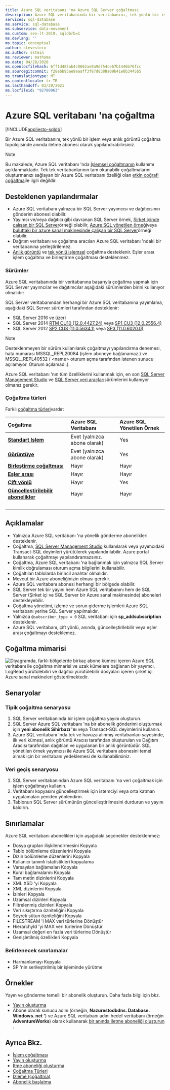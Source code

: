 ```yaml
---
title: Azure SQL veritabanı 'na Azure SQL Server çoğaltması
description: Azure SQL veritabanında bir veritabanını, tek yönlü bir işlem veya anlık görüntü çoğaltma topolojisinde anında iletme abonesi olarak yapılandırabilirsiniz.
services: sql-database
ms.service: sql-database
ms.subservice: data-movement
ms.custom: seo-lt-2019, sqldbrb=1
ms.devlang: ''
ms.topic: conceptual
author: stevestein
ms.author: sstein
ms.reviewer: mathoma
ms.date: 04/28/2020
ms.openlocfilehash: 6ff1d485ab4c0662ae8a9d754ce67b1446b76fcc
ms.sourcegitcommit: f28ebb95ae9aaaff3f87d8388a09b41e0b3445b5
ms.translationtype: MT
ms.contentlocale: tr-TR
ms.lasthandoff: 03/29/2021
ms.locfileid: "92780963"
---
```

# <a name="replication-to-azure-sql-database"></a>Azure SQL veritabanı 'na çoğaltma
[!INCLUDE[appliesto-sqldb](../includes/appliesto-sqldb.md)]

Bir Azure SQL veritabanını, tek yönlü bir işlem veya anlık görüntü çoğaltma topolojisinde anında iletme abonesi olarak yapılandırabilirsiniz.

> [!NOTE]
> Bu makalede, Azure SQL veritabanı 'nda [İşlemsel çoğaltmanın](/sql/relational-databases/replication/transactional/transactional-replication) kullanımı açıklanmaktadır. Tek tek veritabanlarının tam okunabilir çoğaltmalarını oluşturmanızı sağlayan bir Azure SQL veritabanı özelliği olan [etkin coğrafi çoğaltma](./active-geo-replication-overview.md)ile ilgili değildir.

## <a name="supported-configurations"></a>Desteklenen yapılandırmalar
  
- Azure SQL veritabanı yalnızca bir SQL Server yayımcısı ve dağıtıcısının gönderim abonesi olabilir.  
- Yayımcı ve/veya dağıtıcı gibi davranan SQL Server örnek, [Şirket içinde çalışan bir SQL Server](https://www.microsoft.com/sql-server/sql-server-downloads)örneği olabilir, [Azure SQL yönetilen örneği](../managed-instance/instance-create-quickstart.md)veya [buluttaki bir azure sanal makinesinde çalışan bir SQL Server](../virtual-machines/windows/sql-vm-create-portal-quickstart.md)örneği olabilir. 
- Dağıtım veritabanı ve çoğaltma aracıları Azure SQL veritabanı 'ndaki bir veritabanına yerleştirilemez.  
- [Anlık görüntü](/sql/relational-databases/replication/snapshot-replication) ve [tek yönlü işlemsel](/sql/relational-databases/replication/transactional/transactional-replication) çoğaltma desteklenir. Eşler arası işlem çoğaltma ve birleştirme çoğaltması desteklenmez.

### <a name="versions"></a>Sürümler  

Azure SQL veritabanında bir veritabanına başarıyla çoğaltma yapmak için SQL Server yayımcılar ve dağıtımcılar aşağıdaki sürümlerden birini kullanıyor olmalıdır:

SQL Server veritabanından herhangi bir Azure SQL veritabanına yayımlama, aşağıdaki SQL Server sürümleri tarafından desteklenir:

- SQL Server 2016 ve üzeri
- SQL Server 2014 [RTM CU10 (12.0.4427.24)](https://support.microsoft.com/help/3094220/cumulative-update-10-for-sql-server-2014) veya [SP1 CU3 (12.0.2556.4)](https://support.microsoft.com/help/3094221/cumulative-update-3-for-sql-server-2014-service-pack-1)
- SQL Server 2012 [SP2 CU8 (11.0.5634.1)](https://support.microsoft.com/help/3082561/cumulative-update-8-for-sql-server-2012-sp2) veya [SP3 (11.0.6020.0)](https://www.microsoft.com/download/details.aspx?id=49996)

> [!NOTE]
> Desteklenmeyen bir sürüm kullanılarak çoğaltmayı yapılandırma denemesi, hata numarası MSSQL_REPL20084 (işlem aboneye bağlanamaz.) ve MSSQL_REPL40532 ( \<name> oturum açma tarafından istenen sunucu açılamıyor. Oturum açılamadı.).  

Azure SQL veritabanı 'nın tüm özelliklerini kullanmak için, en son [SQL Server Management Studio](/sql/ssms/download-sql-server-management-studio-ssms) ve [SQL Server veri araçları](/sql/ssdt/download-sql-server-data-tools-ssdt)sürümlerini kullanıyor olmanız gerekir.  

### <a name="types-of-replication"></a>Çoğaltma türleri

Farklı [çoğaltma türleri](/sql/relational-databases/replication/types-of-replication)vardır:

| Çoğaltma | Azure SQL Veritabanı | Azure SQL Yönetilen Örnek |
| :----| :------------- | :--------------- |
| [**Standart Işlem**](/sql/relational-databases/replication/transactional/transactional-replication) | Evet (yalnızca abone olarak) | Yes | 
| [**Görüntüye**](/sql/relational-databases/replication/snapshot-replication) | Evet (yalnızca abone olarak) | Yes|
| [**Birleştirme çoğaltması**](/sql/relational-databases/replication/merge/merge-replication) | Hayır | Hayır|
| [**Eşler arası**](/sql/relational-databases/replication/transactional/peer-to-peer-transactional-replication) | Hayır | Hayır|
| [**Çift yönlü**](/sql/relational-databases/replication/transactional/bidirectional-transactional-replication) | Hayır | Yes|
| [**Güncelleştirilebilir abonelikler**](/sql/relational-databases/replication/transactional/updatable-subscriptions-for-transactional-replication) | Hayır | Hayır|
| &nbsp; | &nbsp; | &nbsp; |

  
## <a name="remarks"></a>Açıklamalar

- Yalnızca Azure SQL veritabanı 'na yönelik gönderme abonelikleri desteklenir.  
- Çoğaltma, [SQL Server Management Studio](/sql/ssms/download-sql-server-management-studio-ssms) kullanılarak veya yayımcıdaki Transact-SQL deyimleri yürütülerek yapılandırılabilir. Azure portal kullanarak çoğaltmayı yapılandıramazsınız.  
- Çoğaltma, Azure SQL veritabanı 'na bağlanmak için yalnızca SQL Server kimlik doğrulaması oturum açma bilgilerini kullanabilir.
- Çoğaltılan tablolarda birincil anahtar olmalıdır.  
- Mevcut bir Azure aboneliğinizin olması gerekir.  
- Azure SQL veritabanı abonesi herhangi bir bölgede olabilir.  
- SQL Server tek bir yayını hem Azure SQL veritabanını hem de SQL Server (Şirket içi ve SQL Server bir Azure sanal makinesinde) aboneleri destekleyebilir.  
- Çoğaltma yönetimi, izleme ve sorun giderme işlemleri Azure SQL veritabanı yerine SQL Server yapılmalıdır.  
- Yalnızca `@subscriber_type = 0` SQL veritabanı için **sp_addsubscription** desteklenir.  
- Azure SQL veritabanı, çift yönlü, anında, güncelleştirilebilir veya eşler arası çoğaltmayı desteklemez.

## <a name="replication-architecture"></a>Çoğaltma mimarisi  

![Diyagramda, farklı bölgelerde birkaç abone kümesi içeren Azure SQL veritabanı ile çoğaltma mimarisi ve uzak kümelere bağlanan bir yayımcı, LogRead yürütülebiliri ve dağıtıcı yürütülebilir dosyaları içeren şirket içi Azure sanal makineleri gösterilmektedir.](./media/replication-to-sql-database/replication-to-sql-database.png)  

## <a name="scenarios"></a>Senaryolar  

### <a name="typical-replication-scenario"></a>Tipik çoğaltma senaryosu  

1. SQL Server veritabanında bir işlem çoğaltma yayını oluşturun.  
2. SQL Server Azure SQL veritabanı 'na bir abonelik gönderimi oluşturmak için **yeni abonelik Sihirbazı 'nı** veya Transact-SQL deyimlerini kullanın.  
3. Azure SQL veritabanı 'nda tek ve havuza alınmış veritabanları sayesinde, ilk veri kümesi, anlık görüntü Aracısı tarafından oluşturulan ve Dağıtım Aracısı tarafından dağıtılan ve uygulanan bir anlık görüntüdür. SQL yönetilen örnek yayımcısı ile Azure SQL veritabanı abonesini temel almak için bir veritabanı yedeklemesi de kullanabilirsiniz.

### <a name="data-migration-scenario"></a>Veri geçiş senaryosu  

1. SQL Server veritabanından Azure SQL veritabanı 'na veri çoğaltmak için işlem çoğaltmayı kullanın.  
2. Veritabanı kopyasını güncelleştirmek için istemciyi veya orta katman uygulamaları yeniden yönlendirin.  
3. Tablonun SQL Server sürümünün güncelleştirilmesini durdurun ve yayını kaldırın.  

## <a name="limitations"></a>Sınırlamalar

Azure SQL veritabanı abonelikleri için aşağıdaki seçenekler desteklenmez:

- Dosya grupları ilişkilendirmesini Kopyala  
- Tablo bölümleme düzenlerini Kopyala  
- Dizin bölümleme düzenlerini Kopyala  
- Kullanıcı tanımlı istatistikleri kopyalama  
- Varsayılan bağlamaları Kopyala  
- Kural bağlamalarını Kopyala  
- Tam metin dizinlerini Kopyala  
- XML XSD 'yi Kopyala  
- XML dizinlerini Kopyala  
- İzinleri Kopyala  
- Uzamsal dizinleri Kopyala  
- Filtrelenmiş dizinleri Kopyala  
- Veri sıkıştırma özniteliğini Kopyala  
- Seyrek sütun özniteliğini Kopyala  
- FILESTREAM 'i MAX veri türlerine Dönüştür  
- HierarchyId 'yi MAX veri türlerine Dönüştür  
- Uzamsal değeri en fazla veri türlerine Dönüştür  
- Genişletilmiş özellikleri Kopyala  

### <a name="limitations-to-be-determined"></a>Belirlenecek sınırlamalar

- Harmanlamayı Kopyala  
- SP 'nin serileştirilmiş bir işleminde yürütme  

## <a name="examples"></a>Örnekler

Yayın ve gönderme temelli bir abonelik oluşturun. Daha fazla bilgi için bkz.
  
- [Yayın oluşturma](/sql/relational-databases/replication/publish/create-a-publication)
- Abone olarak sunucu adını (örneğin, **Nazurestodbdns. Database. Windows. net '**) ve Azure SQL veritabanı adını hedef veritabanı (örneğin **AdventureWorks**) olarak kullanarak [bir anında iletme aboneliği oluşturun](/sql/relational-databases/replication/create-a-push-subscription/) .  

## <a name="see-also"></a>Ayrıca Bkz.  

- [İşlem çoğaltması](../managed-instance/replication-transactional-overview.md)
- [Yayın oluşturma](/sql/relational-databases/replication/publish/create-a-publication)
- [Itme aboneliği oluşturma](/sql/relational-databases/replication/create-a-push-subscription/)
- [Çoğaltma Türleri](/sql/relational-databases/replication/types-of-replication)
- [İzleme (çoğaltma)](/sql/relational-databases/replication/monitor/monitoring-replication)
- [Abonelik başlatma](/sql/relational-databases/replication/initialize-a-subscription)